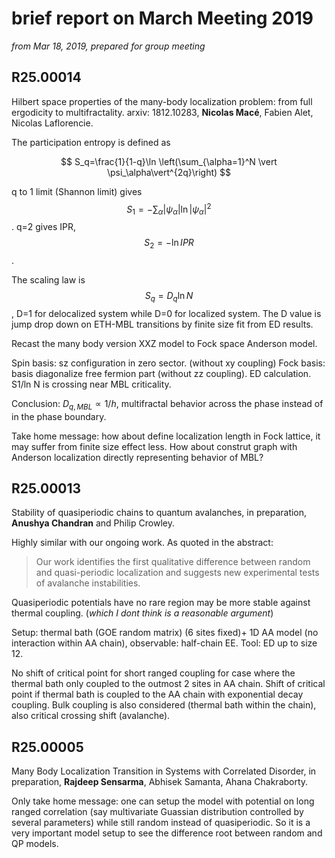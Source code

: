 # brief report on March Meeting 2019

*from Mar 18, 2019, prepared for group meeting*

## R25.00014

Hilbert space properties of the many-body localization problem: from full ergodicity to multifractality. arxiv: 1812.10283, **Nicolas Macé**, Fabien Alet, Nicolas Laflorencie.

The participation entropy is defined as 

$$
S_q=\frac{1}{1-q}\ln \left(\sum_{\alpha=1}^N \vert \psi_\alpha\vert^{2q}\right)
$$

q to 1 limit (Shannon limit) gives $$S_1=-\sum_{\alpha}\vert \psi_\alpha\vert\ln \vert\psi_\alpha\vert^2$$. q=2 gives IPR, $$S_2=-\ln IPR$$.

The scaling law is $$S_q=D_q\ln N$$, D=1 for delocalized system while D=0 for localized system. The D value is jump drop down on ETH-MBL transitions by finite size fit from ED results.

Recast the many body version XXZ model to Fock space Anderson model.

Spin basis: sz configuration in zero sector. (without xy coupling) Fock basis: basis diagonalize free fermion part (without zz coupling). ED calculation. S1/ln N is crossing near MBL criticality. 

Conclusion: $D_{q,MBL}\propto 1/h$, multifractal behavior across the phase instead of in the phase boundary.

Take home message: how about define localization length in Fock lattice, it may suffer from finite size effect less. How about construt graph with Anderson localization directly representing behavior of MBL?

## R25.00013

Stability of quasiperiodic chains to quantum avalanches, in preparation, **Anushya Chandran** and Philip Crowley. 

Highly similar with our ongoing work. As quoted in the abstract: 

> Our work identifies the first qualitative difference between random and quasi-periodic localization and suggests new experimental tests of avalanche instabilities.


Quasiperiodic potentials have no rare region may be more stable against thermal coupling. (*which I dont think is a reasonable argument*)

Setup: thermal bath (GOE random matrix) (6 sites fixed)+ 1D AA model (no interaction within AA chain), observable: half-chain EE. Tool: ED up to size 12.

No shift of critical point for short ranged coupling for case where the thermal bath only coupled to the outmost 2 sites in AA chain. Shift of critical point if thermal bath is coupled to the AA chain with exponential decay coupling. Bulk coupling is also considered (thermal bath within the chain), also critical crossing shift (avalanche).

## R25.00005

Many Body Localization Transition in Systems with Correlated Disorder, in preparation, **Rajdeep Sensarma**, Abhisek Samanta, Ahana Chakraborty.

Only take home message: one can setup the model with potential on long ranged correlation (say multivariate Guassian distribution controlled by several parameters) while still random instead of quasiperiodic. So it is a very important model setup to see the difference root between random and QP models.

